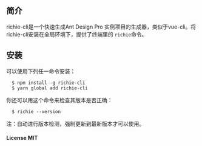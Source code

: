 ## 简介

richie-cli是一个快速生成Ant Design Pro 实例项目的生成器，类似于vue-cli。将richie-cli安装在全局环境下，提供了终端里的 `richie`命令。


## 安装

可以使用下列任一命令安装：

```
  $ npm install -g richie-cli
  $ yarn global add richie-cli
```

你还可以用这个命令来检查其版本是否正确：

```
  $ richie --version
```

注：自动进行版本检测，强制更新到最新版本才可以使用。

#### License MIT
